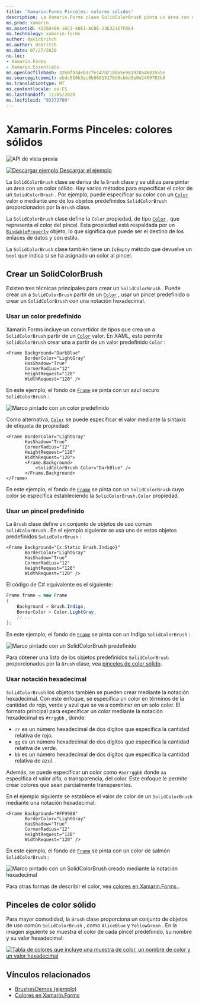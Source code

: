 ```yaml
---
title: 'Xamarin.Forms Pinceles: colores sólidos'
description: La Xamarin.Forms clase SolidColorBrush pinta un área con un color sólido.
ms.prod: xamarin
ms.assetid: 4225D40A-16C1-40E1-ACBE-23E321E7FDE4
ms.technology: xamarin-forms
author: davidbritch
ms.author: dabritch
ms.date: 07/27/2020
no-loc:
- Xamarin.Forms
- Xamarin.Essentials
ms.openlocfilehash: 3260f934eb3cfe147b218b65e981928a4683555e
ms.sourcegitcommit: ebdc016b3ec0b06915170d0cbbd9e0e2469763b9
ms.translationtype: MT
ms.contentlocale: es-ES
ms.lasthandoff: 11/05/2020
ms.locfileid: "93372709"
---
```

# <a name="no-locxamarinforms-brushes-solid-colors"></a>Xamarin.Forms Pinceles: colores sólidos

![API de vista previa](~/media/shared/preview.png "Esta API se encuentra en versión preliminar.")

[![Descargar ejemplo](~/media/shared/download.png) Descargar el ejemplo](/samples/xamarin/xamarin-forms-samples/userinterface-brushdemos/)

La `SolidColorBrush` clase se deriva de la `Brush` clase y se utiliza para pintar un área con un color sólido. Hay varios métodos para especificar el color de un `SolidColorBrush` . Por ejemplo, puede especificar su color con un [`Color`](xref:Xamarin.Forms.Color) valor o mediante uno de los objetos predefinidos `SolidColorBrush` proporcionados por la `Brush` clase.

La `SolidColorBrush` clase define la `Color` propiedad, de tipo [`Color`](xref:Xamarin.Forms.Color) , que representa el color del pincel. Esta propiedad está respaldada por un [`BindableProperty`](xref:Xamarin.Forms.BindableProperty) objeto, lo que significa que puede ser el destino de los enlaces de datos y con estilo.

La `SolidColorBrush` clase también tiene un `IsEmpty` método que devuelve un `bool` que indica si se ha asignado un color al pincel.

## <a name="create-a-solidcolorbrush"></a>Crear un SolidColorBrush

Existen tres técnicas principales para crear un `SolidColorBrush` . Puede crear un a `SolidColorBrush` partir de un [`Color`](xref:Xamarin.Forms.Color) , usar un pincel predefinido o crear un `SolidColorBrush` con una notación hexadecimal.

### <a name="use-a-predefined-color"></a>Usar un color predefinido

Xamarin.Forms incluye un convertidor de tipos que crea un a `SolidColorBrush` partir de un [`Color`](xref:Xamarin.Forms.Color) valor. En XAML, esto permite `SolidColorBrush` crear una a partir de un valor predefinido `Color` :

```xaml
<Frame Background="DarkBlue"
       BorderColor="LightGray"
       HasShadow="True"
       CornerRadius="12"
       HeightRequest="120"
       WidthRequest="120" />
```

En este ejemplo, el fondo de [`Frame`](xref:Xamarin.Forms.Frame) se pinta con un azul oscuro `SolidColorBrush` :

![Marco pintado con un color predefinido](solidcolor-images/predefined-color.png)

Como alternativa, [`Color`](xref:Xamarin.Forms.Color) se puede especificar el valor mediante la sintaxis de etiqueta de propiedad:

```xaml
<Frame BorderColor="LightGray"
       HasShadow="True"
       CornerRadius="12"
       HeightRequest="120"
       WidthRequest="120">
       <Frame.Background>
           <SolidColorBrush Color="DarkBlue" />
       </Frame.Background>
</Frame>
```

En este ejemplo, el fondo de [`Frame`](xref:Xamarin.Forms.Frame) se pinta con un `SolidColorBrush` cuyo color se especifica estableciendo la `SolidColorBrush.Color` propiedad.

### <a name="use-a-predefined-brush"></a>Usar un pincel predefinido

La `Brush` clase define un conjunto de objetos de uso común `SolidColorBrush` . En el ejemplo siguiente se usa uno de estos objetos predefinidos `SolidColorBrush` :

```xaml
<Frame Background="{x:Static Brush.Indigo}"
       BorderColor="LightGray"
       HasShadow="True"
       CornerRadius="12"
       HeightRequest="120"
       WidthRequest="120" />       
```

El código de C# equivalente es el siguiente:

```csharp
Frame frame = new Frame
{
    Background = Brush.Indigo,
    BorderColor = Color.LightGray,
    // ...
};
```

En este ejemplo, el fondo de [`Frame`](xref:Xamarin.Forms.Frame) se pinta con un Indigo `SolidColorBrush` :

![Marco pintado con un SolidColorBrush predefinido](solidcolor-images/predefined-brush.png)

Para obtener una lista de los objetos predefinidos `SolidColorBrush` proporcionados por la `Brush` clase, vea [pinceles de color sólido](#solid-color-brushes).

### <a name="use-hexadecimal-notation"></a>Usar notación hexadecimal

`SolidColorBrush` los objetos también se pueden crear mediante la notación hexadecimal. Con este enfoque, se especifica un color en términos de la cantidad de rojo, verde y azul que se va a combinar en un solo color. El formato principal para especificar un color mediante la notación hexadecimal es `#rrggbb` , donde:

- `rr` es un número hexadecimal de dos dígitos que especifica la cantidad relativa de rojo.
- `gg` es un número hexadecimal de dos dígitos que especifica la cantidad relativa de verde.
- `bb` es un número hexadecimal de dos dígitos que especifica la cantidad relativa de azul.

Además, se puede especificar un color como `#aarrggbb` donde `aa` especifica el valor alfa, o transparencia, del color. Este enfoque le permite crear colores que sean parcialmente transparentes.

En el ejemplo siguiente se establece el valor de color de un `SolidColorBrush` mediante una notación hexadecimal:

```xaml
<Frame Background="#FF9988"
       BorderColor="LightGray"
       HasShadow="True"
       CornerRadius="12"
       HeightRequest="120"
       WidthRequest="120" />
```

En este ejemplo, el fondo de [`Frame`](xref:Xamarin.Forms.Frame) se pinta con un color de salmón `SolidColorBrush` :

![Marco pintado con un SolidColorBrush creado mediante la notación hexadecimal](solidcolor-images/hex.png)

Para otras formas de describir el color, vea [colores en Xamarin.Forms ](~/xamarin-forms/user-interface/colors.md).

## <a name="solid-color-brushes"></a>Pinceles de color sólido

Para mayor comodidad, la `Brush` clase proporciona un conjunto de objetos de uso común `SolidColorBrush` , como `AliceBlue` y `YellowGreen` . En la imagen siguiente se muestra el color de cada pincel predefinido, su nombre y su valor hexadecimal:

[![Tabla de colores que incluye una muestra de color, un nombre de color y un valor hexadecimal](solidcolor-images/solidcolorbrushes.png)](solidcolor-images/solidcolorbrushes-large.png#lightbox)

## <a name="related-links"></a>Vínculos relacionados

- [BrushesDemos (ejemplo)](/samples/xamarin/xamarin-forms-samples/userinterface-brushdemos/)
- [Colores en Xamarin.Forms](~/xamarin-forms/user-interface/colors.md)